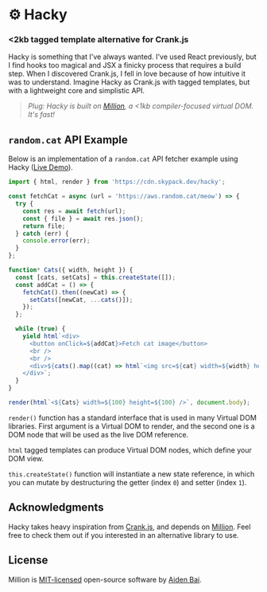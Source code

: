 # ⚙️ Hacky

### <2kb tagged template alternative for Crank.js

Hacky is something that I've always wanted. I've used React previously, but I find hooks too magical and JSX a finicky process that requires a build step. When I discovered Crank.js, I fell in love because of how intuitive it was to understand. Imagine Hacky as Crank.js with tagged templates, but with a lightweight core and simplistic API.

> _Plug: Hacky is built on [Million](https://github.com/aidenybai/million), a <1kb compiler-focused virtual DOM. It's fast!_

## `random.cat` API Example

Below is an implementation of a `random.cat` API fetcher example using Hacky ([Live Demo](https://codesandbox.io/s/data-fetching-hacky-75mvi?file=/index.html)).

```js
import { html, render } from 'https://cdn.skypack.dev/hacky';

const fetchCat = async (url = 'https://aws.random.cat/meow') => {
  try {
    const res = await fetch(url);
    const { file } = await res.json();
    return file;
  } catch (err) {
    console.error(err);
  }
};

function* Cats({ width, height }) {
  const [cats, setCats] = this.createState([]);
  const addCat = () => {
    fetchCat().then((newCat) => {
      setCats([newCat, ...cats()]);
    });
  };

  while (true) {
    yield html`<div>
      <button onClick=${addCat}>Fetch cat image</button>
      <br />
      <br />
      <div>${cats().map((cat) => html`<img src=${cat} width=${width} height=${height} />`)}</div>
    </div>`;
  }
}

render(html`<${Cats} width=${100} height=${100} />`, document.body);
```

`render()` function has a standard interface that is used in many Virtual DOM libraries. First argument is a Virtual DOM to render, and the second one is a DOM node that will be used as the live DOM reference.

`html` tagged templates can produce Virtual DOM nodes, which define your DOM view.

`this.createState()` function will instantiate a new state reference, in which you can mutate by destructuring the getter (index `0`) and setter (index `1`).

## Acknowledgments

Hacky takes heavy inspiration from [Crank.js](https://github.com/bikeshaving/crank), and depends on [Million](https://million.js.org). Feel free to check them out if you interested in an alternative library to use.

## License

Million is [MIT-licensed](https://github.com/aidenybai/hacky/blob/master/LICENSE) open-source software by [Aiden Bai](https://github.com/aidenybai).
